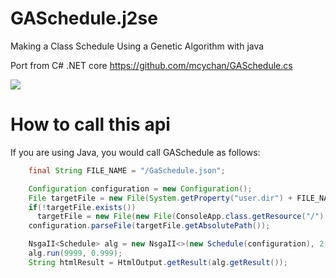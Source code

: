 # GASchedule.j2se
Making a Class Schedule Using a Genetic Algorithm with java

Port from C# .NET core
https://github.com/mcychan/GASchedule.cs

<img src="https://i.stack.imgur.com/QDPIS.png" /></p>
# How to call this api
If you are using Java, you would call GASchedule as follows:

```java
    final String FILE_NAME = "/GaSchedule.json";

    Configuration configuration = new Configuration();
    File targetFile = new File(System.getProperty("user.dir") + FILE_NAME);
    if(!targetFile.exists())
      targetFile = new File(new File(ConsoleApp.class.getResource("/").toURI()).getParentFile() + FILE_NAME);
    configuration.parseFile(targetFile.getAbsolutePath());

    NsgaII<Schedule> alg = new NsgaII<>(new Schedule(configuration), 2, 2, 80, 3);
	alg.run(9999, 0.999);
    String htmlResult = HtmlOutput.getResult(alg.getResult());
```
